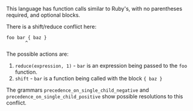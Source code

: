 This language has function calls similar to Ruby's, with no parentheses required, and optional blocks.

There is a shift/reduce conflict here:

```
foo bar { baz }
       ^
```

The possible actions are:

1. `reduce(expression, 1)` - `bar` is an expression being passed to the `foo` function.
2. `shift` - `bar` is a function being called with the block `{ baz }`

The grammars `precedence_on_single_child_negative` and `precedence_on_single_child_positive` show possible resolutions to this conflict.
